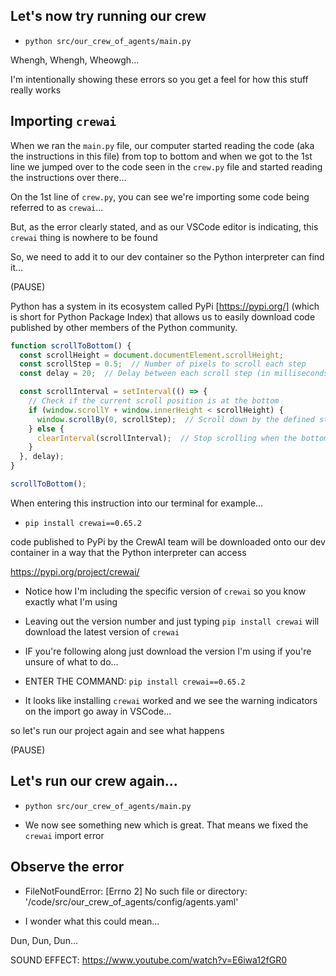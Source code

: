 ## Let's now try running our crew

- `python src/our_crew_of_agents/main.py`

Whengh, Whengh, Wheowgh...

I'm intentionally showing these errors so you get a feel for how this stuff really works

## Importing `crewai`

When we ran the `main.py` file, our computer started reading the code (aka the instructions in this file) from top to bottom and when we got to the 1st line we jumped over to the code seen in the `crew.py` file and started reading the instructions over there...

On the 1st line of `crew.py`, you can see we're importing some code being referred to as `crewai`...

But, as the error clearly stated, and as our VSCode editor is indicating, this `crewai` thing is nowhere to be found

So, we need to add it to our dev container so the Python interpreter can find it...

(PAUSE)

Python has a system in its ecosystem called PyPi [https://pypi.org/] (which is short for Python Package Index) that allows us to easily download code published by other members of the Python community.

```.js
function scrollToBottom() {
  const scrollHeight = document.documentElement.scrollHeight;
  const scrollStep = 0.5;  // Number of pixels to scroll each step
  const delay = 20;  // Delay between each scroll step (in milliseconds)

  const scrollInterval = setInterval(() => {
    // Check if the current scroll position is at the bottom
    if (window.scrollY + window.innerHeight < scrollHeight) {
      window.scrollBy(0, scrollStep);  // Scroll down by the defined step
    } else {
      clearInterval(scrollInterval);  // Stop scrolling when the bottom is reached
    }
  }, delay);
}

scrollToBottom();
```

When entering this instruction into our terminal for example...

- `pip install crewai==0.65.2`

code published to PyPi by the CrewAI team will be downloaded onto our dev container in a way that the Python interpreter can access

https://pypi.org/project/crewai/

- Notice how I'm including the specific version of `crewai` so you know exactly what I'm using

- Leaving out the version number and just typing `pip install crewai` will download the latest version of `crewai`

- IF you're following along just download the version I'm using if you're unsure of what to do...

- ENTER THE COMMAND: `pip install crewai==0.65.2`

- It looks like installing `crewai` worked and we see the warning indicators on the import go away in VSCode...

so let's run our project again and see what happens

(PAUSE)

## Let's run our crew again...

- `python src/our_crew_of_agents/main.py`

- We now see something new which is great. That means we fixed the `crewai` import error

## Observe the error

- FileNotFoundError: [Errno 2] No such file or directory: '/code/src/our_crew_of_agents/config/agents.yaml'

- I wonder what this could mean...

Dun, Dun, Dun...

SOUND EFFECT: https://www.youtube.com/watch?v=E6iwa12fGR0